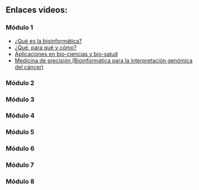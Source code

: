 ## Enlaces videos:
### Módulo 1
- [¿Qué es la bioinformática?](https://youtu.be/tAGin1OLwcE)
- [¿Qué, para qué y cómo?](https://youtu.be/y4r2r9D_zUU)
- [Aplicaciones en bio-ciencias y bio-salud](https://youtu.be/N3xN00VP6wc)
- [Medicina de precisión (Bioinformática para la interpretación genómica del cáncer)](https://www.youtube.com/watch?v=ygrWmFz4Vpo)

### Módulo 2

### Módulo 3

### Módulo 4

### Módulo 5

### Módulo 6

### Módulo 7

### Módulo 8
